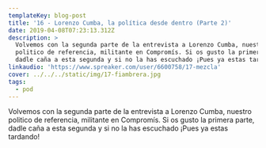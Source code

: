 ```yaml
---
templateKey: blog-post
title: '16 - Lorenzo Cumba, la política desde dentro (Parte 2)'
date: 2019-04-08T07:23:13.312Z
description: >
  Volvemos con la segunda parte de la entrevista a Lorenzo Cumba, nuestro
  politico de referencia, militante en Compromís. Si os gusto la primera parte,
  dadle caña a esta segunda y si no la has escuchado ¡Pues ya estas tardando! 
linkaudio: 'https://www.spreaker.com/user/6600758/17-mezcla'
cover: ../../../static/img/17-fiambrera.jpg
tags:
  - pod
---
```

Volvemos con la segunda parte de la entrevista a Lorenzo Cumba, nuestro politico de referencia, militante en Compromís. Si os gusto la primera parte, dadle caña a esta segunda y si no la has escuchado ¡Pues ya estas tardando!
